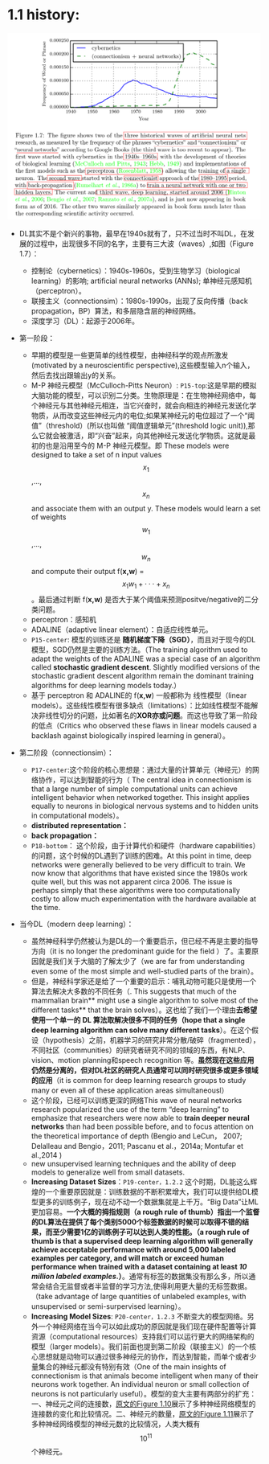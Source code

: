 # 1.1 history:

![结构图](https://raw.githubusercontent.com/JDwangmo/deepLearningBook/master/image/Figure-1.7.png  )

- DL其实不是个新兴的事物，最早在1940s就有了，只不过当时不叫DL，在发展的过程中，出现很多不同的名字，主要有三大波（waves）,如图（Figure 1.7）：
    - 控制论（cybernetics）：1940s-1960s，受到生物学习（biological learning）的影响; artificial neural networks (ANNs); 单神经元感知机（perceptron）。
    - 联接主义（connectionsim）：1980s-1990s，出现了反向传播（back propagation，BP）算法，和多层隐含层的神经网络。
    - 深度学习（DL）：起源于2006年。

- 第一阶段：
    - 早期的模型是一些更简单的线性模型，由神经科学的观点所激发(motivated by a neuroscientific perspective),这些模型输入n个输入，然后去找出跟输出y的关系。
    - M-P 神经元模型（McCulloch-Pitts Neuron）: `P15-top`:这是早期的模拟大脑功能的模型，可以识别二分类。生物原理是：在生物神经网络中，每个神经元与其他神经元相连，当它兴奋时，就会向相连的神经元发送化学物质，从而改变这些神经元内的电位;如果某神经元的电位超过了一个“阈值”（threshold）(所以也叫做 “阈值逻辑单元”(threshold logic unit)),那么它就会被激活，即“兴奋”起来，向其他神经元发送化学物质。这就是最初的也是沿用至今的 M-P 神经元模型。即 These models were designed to take a set of n input values $$x_1$$,...,$$x_n$$ and associate them with an output y. These models would learn a set of weights $$w_1$$,...,$$w_n$$ and compute their output f(**x,w**) = $$x_1w_1 + ··· +x_n$$。最后通过判断 f(**x,w**) 是否大于某个阈值来预测positve/negative的二分类问题。
    - perceptron：感知机
    - ADALINE（adaptive linear element）：自适应线性单元。
    - `P15-center`: 模型的训练还是 **随机梯度下降（SGD）**，而且对于现今的DL模型，SGD仍然是主要的训练方法。（The training algorithm used to adapt the weights of the ADALINE was a special case of an algorithm called **stochastic gradient descent**. Slightly modified versions of the stochastic gradient descent algorithm remain the dominant training algorithms for deep learning models today.） 
    - 基于 perceptron 和 ADALINE的 f(**x,w**) 一般都称为 线性模型（linear models）。这些线性模型有很多缺点（limitations）：比如线性模型不能解决非线性切分的问题，比如著名的**XOR亦或问题**。而这也导致了第一阶段的低点（Critics who observed these flaws in linear models caused a backlash against biologically inspired learning in general）。

- 第二阶段（connectionsim）：
    - `P17-center`:这个阶段的核心思想是：通过大量的计算单元（神经元）的网络协作，可以达到智能的行为（ The central idea in connectionism is that a large number of simple computational units can achieve intelligent behavior when networked together. This insight applies equally to neurons in biological nervous systems and to hidden units in computational models）。
    - **distributed representation：**
    - **back propagation：**
    - `P18-bottom`： 这个阶段，由于计算代价和硬件（hardware capabilities）的问题，这个时候的DL遇到了训练的困难。At this point in time, deep networks were generally believed to be very difficult to train. We now know that algorithms that have existed since the 1980s work quite well, but this was not apparent circa 2006. The issue is perhaps simply that these algorithms were too computationally costly to allow much experimentation with the hardware available at the time. 

- 当今DL（modern deep learning）：
    - 虽然神经科学仍然被认为是DL的一个重要启示，但已经不再是主要的指导方向（it is no longer the predominant guide for the field ）了。主要原因就是我们关于大脑的了解太少了（we are far from understanding even some of the most simple and well-studied parts of the brain）。
    - 但是，神经科学家还是给了一个重要的启示：哺乳动物可能只是使用一个算法去解决大多数的不同任务（. This suggests that much of the mammalian brain** might use a single algorithm to solve most of the different tasks** that the brain solves）。这也给了我们一个理由**去希望使用一个单一的 DL 算法取解决很多不同的任务（hope that a single deep learning algorithm can solve many different tasks**）。在这个假设（hypothesis）之前，机器学习的研究非常分散/破碎（fragmented），不同社区（communities）的研究者研究不同的领域的东西，有NLP、vision、motion planning和speech recognition 等。**虽然现在这些应用仍然是分离的，但对DL社区的研究人员通常可以同时研究很多或更多领域的应用**（it is common for deep learning research groups to study many or even all of these application areas simultaneousl）
    - 这个阶段，已经可以训练更深的网络This wave of neural networks research popularized the use of the term “deep learning” to emphasize that researchers were now able to **train deeper neural networks** than had been possible before, and to focus attention on the theoretical importance of depth (Bengio and LeCun， 2007; Delalleau and Bengio，2011; Pascanu et al.，2014a; Montufar et al.,2014 )
    - new unsupervised learning techniques and the ability of deep models to generalize well from small datasets.
    - **Increasing Dataset Sizes**：`P19-center，1.2.2` 这个时期，DL能这么辉煌的一个重要原因就是：训练数据的不断积累增大，我们可以提供给DL模型更多的训练例子，现在动不动一个数据集就是上千万。“Big Data”让ML更加容易。**一个大概的拇指规则（a rough rule of thumb）指出一个监督的DL算法在提供了每个类别5000个标签数据的时候可以取得不错的结果，而至少需要1亿的训练例子可以达到人类的性能。（a rough rule of thumb is that a supervised deep learning algorithm will generally achieve acceptable performance with around 5,000 labeled examples per category, and will match or exceed human performance when trained with a dataset containing at least _10 million labeled examples_.）**。通常有标签的数据集没有那么多，所以通常会结合无监督或者半监督的学习方法,使得利用更大量的无标签数据。（take advantage of large quantities of unlabeled examples, with unsupervised or semi-surpervised learning）。
    - **Increasing Model Sizes**: `P20-center，1.2.3`  不断变大的模型网络。另外一个神经网络在当今可以如此成功的原因就是我们现在硬件配置等计算资源（computational resources）支持我们可以运行更大的网络架构的模型（larger models）。我们前面也提到第二阶段（联接主义）的一个核心思想就是动物可以通过很多神经元的协作，而达到智能，而单个或者少量集合的神经元都没有特别有效（One of the main insights of connectionism is that animals become intelligent when many of their neurons work together. An individual neuron or small collection of neurons is not particularly useful）。模型的变大主要有两部分的扩充：一、神经元之间的连接数，[原文的Figure 1.10](https://raw.githubusercontent.com/JDwangmo/deepLearningBook/master/book/www.deeplearningbook.org_contents_intro.pdf)展示了多种神经网络模型的连接数的变化和比较情况。二、神经元的数量，[原文的Figure 1.11](https://raw.githubusercontent.com/JDwangmo/deepLearningBook/master/book/www.deeplearningbook.org_contents_intro.pdf)展示了多种神经网络模型的神经元数的比较情况，人类大概有$$10^{11}$$个神经元。

